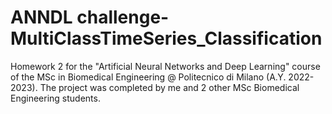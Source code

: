 # ANNDL challenge-MultiClassTimeSeries_Classification

Homework 2 for the "Artificial Neural Networks and Deep Learning" course of the MSc in Biomedical Engineering @ Politecnico di Milano (A.Y. 2022-2023).
The project was completed by me and 2 other MSc Biomedical Engineering students.
